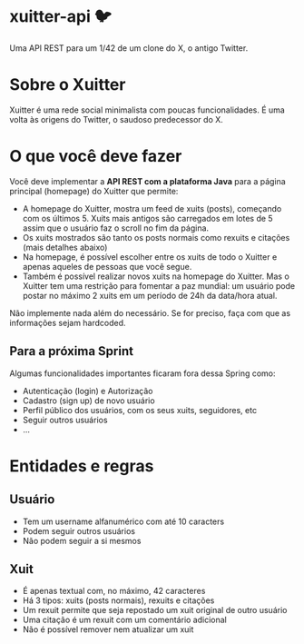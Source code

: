 # xuitter-api 🐦
Uma API REST para um 1/42 de um clone do X, o antigo Twitter. 

# Sobre o Xuitter

Xuitter é uma rede social minimalista com poucas funcionalidades. É uma volta às origens do Twitter, o saudoso predecessor do X.

# O que você deve fazer

Você deve implementar a **API REST com a plataforma Java** para a página principal (homepage) do Xuitter que permite:

- A homepage do Xuitter, mostra um feed de xuits (posts), começando com os últimos 5. Xuits mais antigos são carregados em lotes de 5 assim que o usuário faz o scroll no fim da página.
- Os xuits mostrados são tanto os posts normais como rexuits e citações (mais detalhes abaixo)
- Na homepage, é possível escolher entre os xuits de todo o Xuitter e apenas aqueles de pessoas que você segue.
- Também é possível realizar novos xuits na homepage do Xuitter. Mas o Xuitter tem uma restrição para fomentar a paz mundial: um usuário pode postar no máximo 2 xuits em um período de 24h da data/hora atual.

Não implemente nada além do necessário. Se for preciso, faça com que as informações sejam hardcoded.

## Para a próxima Sprint

Algumas funcionalidades importantes ficaram fora dessa Spring como:

- Autenticação (login) e Autorização
- Cadastro (sign up) de novo usuário
- Perfil público dos usuários, com os seus xuits, seguidores, etc
- Seguir outros usuários
- ...

# Entidades e regras

## Usuário

- Tem um username alfanumérico com até 10 caracters
- Podem seguir outros usuários
- Não podem seguir a si mesmos

## Xuit

- É apenas textual com, no máximo, 42 caracteres
- Há 3 tipos: xuits (posts normais), rexuits e citações
- Um rexuit permite que seja repostado um xuit original de outro usuário
- Uma citação é um rexuit com um comentário adicional
- Não é possível remover nem atualizar um xuit
